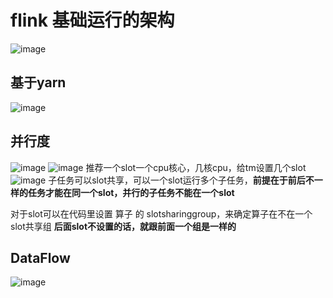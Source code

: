 # flink 基础运行的架构
![image](https://user-images.githubusercontent.com/42630862/127332138-f9ce1e95-0b70-4ae0-93ef-a4b11bcfee22.png)
## 基于yarn
![image](https://user-images.githubusercontent.com/42630862/127332489-7905086b-27a5-449d-bc03-32e68130b161.png)

## 并行度

![image](https://user-images.githubusercontent.com/42630862/127332740-91173f19-9bc1-47bd-8d31-183cb87b2ca1.png)
![image](https://user-images.githubusercontent.com/42630862/127332893-ab3aca42-5626-433c-a86d-048c8624f6df.png)
推荐一个slot一个cpu核心，几核cpu，给tm设置几个slot
![image](https://user-images.githubusercontent.com/42630862/127333016-d89400ed-bd5a-469b-bbc5-82ac5070de2e.png)
子任务可以slot共享，可以一个slot运行多个子任务，**前提在于前后不一样的任务才能在同一个slot，并行的子任务不能在一个slot**

对于slot可以在代码里设置 算子 的 slotsharinggroup，来确定算子在不在一个slot共享组
**后面slot不设置的话，就跟前面一个组是一样的**

## DataFlow

![image](https://user-images.githubusercontent.com/42630862/127339549-4354f261-b17c-40a5-9d53-af178b6f7de1.png)




